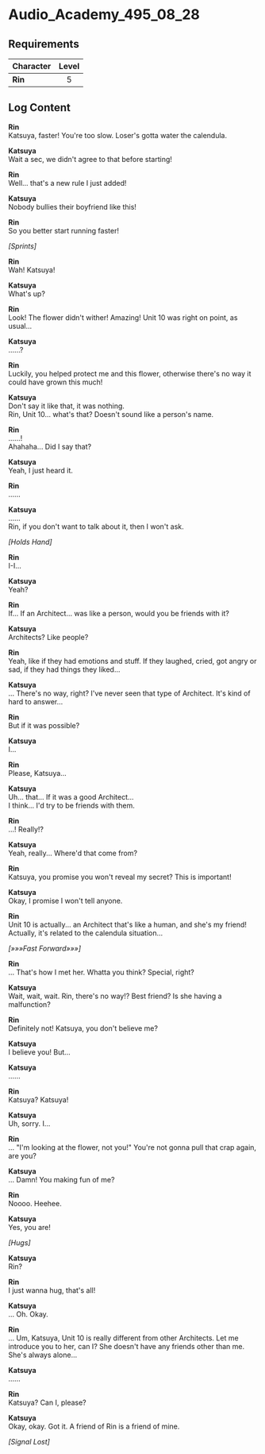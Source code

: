 # Audio_Academy_495_08_28
## Requirements
|Character|Level|
|---------|:---:|
|**Rin**  |  5  |

## Log Content
**Rin**<br>
Katsuya, faster! You're too slow. Loser's gotta water the calendula.

**Katsuya**<br>
Wait a sec, we didn't agree to that before starting!

**Rin**<br>
Well... that's a new rule I just added!

**Katsuya**<br>
Nobody bullies their boyfriend like this!

**Rin**<br>
So you better start running faster!

*\[Sprints\]*

**Rin**<br>
Wah! Katsuya!

**Katsuya**<br>
What's up?

**Rin**<br>
Look! The flower didn't wither! Amazing! Unit 10 was right on point, as usual...

**Katsuya**<br>
......?

**Rin**<br>
Luckily, you helped protect me and this flower, otherwise there's no way it could have grown this much!

**Katsuya**<br>
Don't say it like that, it was nothing.<br>
Rin, Unit 10... what's that? Doesn't sound like a person's name.

**Rin**<br>
......!<br>
Ahahaha... Did I say that?

**Katsuya**<br>
Yeah, I just heard it.

**Rin**<br>
......

**Katsuya**<br>
......<br>
Rin, if you don't want to talk about it, then I won't ask.

*\[Holds Hand\]*

**Rin**<br>
I\-I...

**Katsuya**<br>
Yeah?

**Rin**<br>
If... If an Architect... was like a person, would you be friends with it?

**Katsuya**<br>
Architects? Like people?

**Rin**<br>
Yeah, like if they had emotions and stuff. If they laughed, cried, got angry or sad, if they had things they liked...

**Katsuya**<br>
... There's no way, right? I've never seen that type of Architect. It's kind of hard to answer...

**Rin**<br>
But if it was possible?

**Katsuya**<br>
I...

**Rin**<br>
Please, Katsuya...

**Katsuya**<br>
Uh... that... If it was a good Architect...<br>
I think... I'd try to be friends with them.<br>


**Rin**<br>
...! Really!?

**Katsuya**<br>
Yeah, really... Where'd that come from?

**Rin**<br>
Katsuya, you promise you won't reveal my secret? This is important!

**Katsuya**<br>
Okay, I promise I won't tell anyone.

**Rin**<br>
Unit 10 is actually... an Architect that's like a human, and she's my friend! Actually, it's related to the calendula situation...

*[»»»Fast Forward»»»]*

**Rin**<br>
... That's how I met her. Whatta you think? Special, right?

**Katsuya**<br>
Wait, wait, wait. Rin, there's no way!? Best friend? Is she having a malfunction?

**Rin**<br>
Definitely not! Katsuya, you don't believe me?

**Katsuya**<br>
I believe you! But...

**Katsuya**<br>
......

**Rin**<br>
Katsuya? Katsuya!

**Katsuya**<br>
Uh, sorry. I...

**Rin**<br>
... "I'm looking at the flower, not you!" You're not gonna pull that crap again, are you?

**Katsuya**<br>
... Damn! You making fun of me?

**Rin**<br>
Noooo. Heehee.

**Katsuya**<br>
Yes, you are!

*\[Hugs\]*

**Katsuya**<br>
Rin?

**Rin**<br>
I just wanna hug, that's all!

**Katsuya**<br>
... Oh. Okay.

**Rin**<br>
... Um, Katsuya, Unit 10 is really different from other Architects. Let me introduce you to her, can I? She doesn't have any friends other than me. She's always alone...

**Katsuya**<br>
......

**Rin**<br>
Katsuya? Can I, please?

**Katsuya**<br>
Okay, okay. Got it. A friend of Rin is a friend of mine.

*[Signal Lost]*
